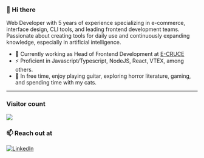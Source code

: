### 👋 Hi there 
Web Developer with 5 years of experience specializing in e-commerce, interface design, CLI tools, and leading frontend development teams. Passionate about creating tools for daily use and continuously expanding knowledge, especially in artificial intelligence.

- 🔭 Currently working as Head of Frontend Development at [E-CRUCE](https://www.e-cruce.com/)
- ⚡ Proficient in Javascript/Typescript, NodeJS, React, VTEX, among others.
- 🎸 In free time, enjoy playing guitar, exploring horror literature, gaming, and spending time with my cats.

<hr />

### Visitor count
<img src="https://profile-counter.glitch.me/ivanvera-nvm/count.svg" />

### 📫 Reach out at 
[![LinkedIn](https://img.shields.io/badge/LinkedIn-blue?style=flat&logo=linkedin&labelColor=blue)](https://www.linkedin.com/in/ivanvera-nvm/)
